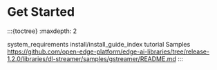 # Get Started

:::{toctree}
:maxdepth: 2

system_requirements
install/install_guide_index
tutorial
Samples <https://github.com/open-edge-platform/edge-ai-libraries/tree/release-1.2.0/libraries/dl-streamer/samples/gstreamer/README.md>
:::
